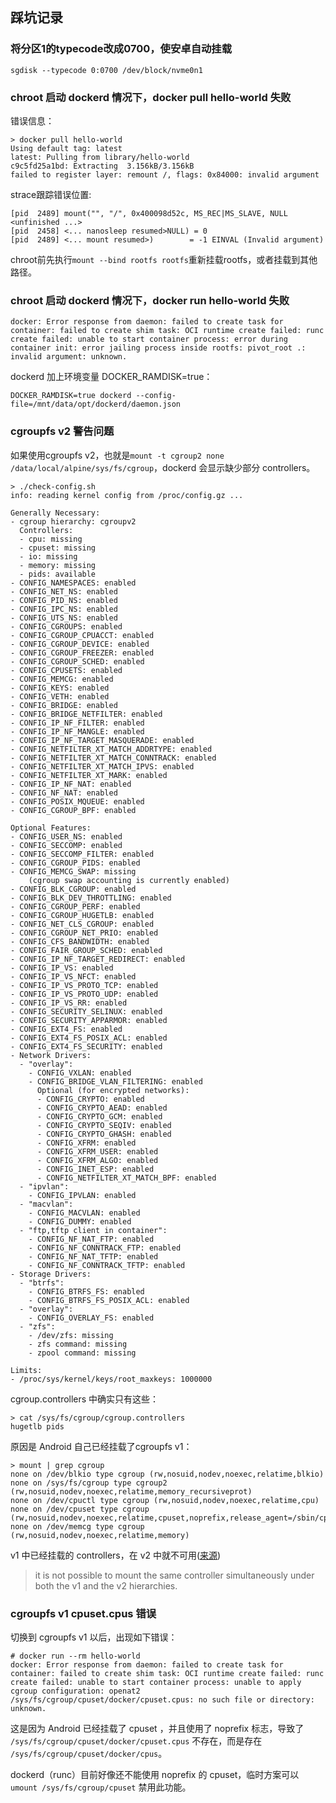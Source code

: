 ## 踩坑记录

### 将分区1的typecode改成0700，使安卓自动挂载
```
sgdisk --typecode 0:0700 /dev/block/nvme0n1
```

### chroot 启动 dockerd 情况下，docker pull hello-world 失败
错误信息：
```
> docker pull hello-world
Using default tag: latest
latest: Pulling from library/hello-world
c9c5fd25a1bd: Extracting  3.156kB/3.156kB
failed to register layer: remount /, flags: 0x84000: invalid argument
```

strace跟踪错误位置:
```
[pid  2489] mount("", "/", 0x400098d52c, MS_REC|MS_SLAVE, NULL <unfinished ...>
[pid  2458] <... nanosleep resumed>NULL) = 0
[pid  2489] <... mount resumed>)        = -1 EINVAL (Invalid argument)
```

chroot前先执行`mount --bind rootfs rootfs`重新挂载rootfs，或者挂载到其他路径。


### chroot 启动 dockerd 情况下，docker run hello-world 失败
```
docker: Error response from daemon: failed to create task for container: failed to create shim task: OCI runtime create failed: runc create failed: unable to start container process: error during container init: error jailing process inside rootfs: pivot_root .: invalid argument: unknown.
```

dockerd 加上环境变量 DOCKER_RAMDISK=true：
```
DOCKER_RAMDISK=true dockerd --config-file=/mnt/data/opt/dockerd/daemon.json
```


### cgroupfs v2 警告问题
如果使用cgroupfs v2，也就是`mount -t cgroup2 none /data/local/alpine/sys/fs/cgroup`，dockerd 会显示缺少部分 controllers。

```
> ./check-config.sh
info: reading kernel config from /proc/config.gz ...

Generally Necessary:
- cgroup hierarchy: cgroupv2
  Controllers:
  - cpu: missing
  - cpuset: missing
  - io: missing
  - memory: missing
  - pids: available
- CONFIG_NAMESPACES: enabled
- CONFIG_NET_NS: enabled
- CONFIG_PID_NS: enabled
- CONFIG_IPC_NS: enabled
- CONFIG_UTS_NS: enabled
- CONFIG_CGROUPS: enabled
- CONFIG_CGROUP_CPUACCT: enabled
- CONFIG_CGROUP_DEVICE: enabled
- CONFIG_CGROUP_FREEZER: enabled
- CONFIG_CGROUP_SCHED: enabled
- CONFIG_CPUSETS: enabled
- CONFIG_MEMCG: enabled
- CONFIG_KEYS: enabled
- CONFIG_VETH: enabled
- CONFIG_BRIDGE: enabled
- CONFIG_BRIDGE_NETFILTER: enabled
- CONFIG_IP_NF_FILTER: enabled
- CONFIG_IP_NF_MANGLE: enabled
- CONFIG_IP_NF_TARGET_MASQUERADE: enabled
- CONFIG_NETFILTER_XT_MATCH_ADDRTYPE: enabled
- CONFIG_NETFILTER_XT_MATCH_CONNTRACK: enabled
- CONFIG_NETFILTER_XT_MATCH_IPVS: enabled
- CONFIG_NETFILTER_XT_MARK: enabled
- CONFIG_IP_NF_NAT: enabled
- CONFIG_NF_NAT: enabled
- CONFIG_POSIX_MQUEUE: enabled
- CONFIG_CGROUP_BPF: enabled

Optional Features:
- CONFIG_USER_NS: enabled
- CONFIG_SECCOMP: enabled
- CONFIG_SECCOMP_FILTER: enabled
- CONFIG_CGROUP_PIDS: enabled
- CONFIG_MEMCG_SWAP: missing
    (cgroup swap accounting is currently enabled)
- CONFIG_BLK_CGROUP: enabled
- CONFIG_BLK_DEV_THROTTLING: enabled
- CONFIG_CGROUP_PERF: enabled
- CONFIG_CGROUP_HUGETLB: enabled
- CONFIG_NET_CLS_CGROUP: enabled
- CONFIG_CGROUP_NET_PRIO: enabled
- CONFIG_CFS_BANDWIDTH: enabled
- CONFIG_FAIR_GROUP_SCHED: enabled
- CONFIG_IP_NF_TARGET_REDIRECT: enabled
- CONFIG_IP_VS: enabled
- CONFIG_IP_VS_NFCT: enabled
- CONFIG_IP_VS_PROTO_TCP: enabled
- CONFIG_IP_VS_PROTO_UDP: enabled
- CONFIG_IP_VS_RR: enabled
- CONFIG_SECURITY_SELINUX: enabled
- CONFIG_SECURITY_APPARMOR: enabled
- CONFIG_EXT4_FS: enabled
- CONFIG_EXT4_FS_POSIX_ACL: enabled
- CONFIG_EXT4_FS_SECURITY: enabled
- Network Drivers:
  - "overlay":
    - CONFIG_VXLAN: enabled
    - CONFIG_BRIDGE_VLAN_FILTERING: enabled
      Optional (for encrypted networks):
      - CONFIG_CRYPTO: enabled
      - CONFIG_CRYPTO_AEAD: enabled
      - CONFIG_CRYPTO_GCM: enabled
      - CONFIG_CRYPTO_SEQIV: enabled
      - CONFIG_CRYPTO_GHASH: enabled
      - CONFIG_XFRM: enabled
      - CONFIG_XFRM_USER: enabled
      - CONFIG_XFRM_ALGO: enabled
      - CONFIG_INET_ESP: enabled
      - CONFIG_NETFILTER_XT_MATCH_BPF: enabled
  - "ipvlan":
    - CONFIG_IPVLAN: enabled
  - "macvlan":
    - CONFIG_MACVLAN: enabled
    - CONFIG_DUMMY: enabled
  - "ftp,tftp client in container":
    - CONFIG_NF_NAT_FTP: enabled
    - CONFIG_NF_CONNTRACK_FTP: enabled
    - CONFIG_NF_NAT_TFTP: enabled
    - CONFIG_NF_CONNTRACK_TFTP: enabled
- Storage Drivers:
  - "btrfs":
    - CONFIG_BTRFS_FS: enabled
    - CONFIG_BTRFS_FS_POSIX_ACL: enabled
  - "overlay":
    - CONFIG_OVERLAY_FS: enabled
  - "zfs":
    - /dev/zfs: missing
    - zfs command: missing
    - zpool command: missing

Limits:
- /proc/sys/kernel/keys/root_maxkeys: 1000000

```

cgroup.controllers 中确实只有这些：
```
> cat /sys/fs/cgroup/cgroup.controllers 
hugetlb pids
```

原因是 Android 自己已经挂载了cgroupfs v1：
```
> mount | grep cgroup
none on /dev/blkio type cgroup (rw,nosuid,nodev,noexec,relatime,blkio)
none on /sys/fs/cgroup type cgroup2 (rw,nosuid,nodev,noexec,relatime,memory_recursiveprot)
none on /dev/cpuctl type cgroup (rw,nosuid,nodev,noexec,relatime,cpu)
none on /dev/cpuset type cgroup (rw,nosuid,nodev,noexec,relatime,cpuset,noprefix,release_agent=/sbin/cpuset_release_agent)
none on /dev/memcg type cgroup (rw,nosuid,nodev,noexec,relatime,memory)
```
v1 中已经挂载的 controllers，在 v2 中就不可用([来源](https://man7.org/linux/man-pages/man7/cgroups.7.html#CGROUPS_VERSION_2))
> it is not possible to mount the same controller simultaneously under both the v1 and the v2 hierarchies.


### cgroupfs v1 cpuset.cpus 错误

切换到 cgroupfs v1 以后，出现如下错误：
```
# docker run --rm hello-world
docker: Error response from daemon: failed to create task for container: failed to create shim task: OCI runtime create failed: runc create failed: unable to start container process: unable to apply cgroup configuration: openat2 /sys/fs/cgroup/cpuset/docker/cpuset.cpus: no such file or directory: unknown.
```

这是因为 Android 已经挂载了 cpuset ，并且使用了 noprefix 标志，导致了 `/sys/fs/cgroup/cpuset/docker/cpuset.cpus` 不存在，而是存在 `/sys/fs/cgroup/cpuset/docker/cpus`。

dockerd（runc）目前好像还不能使用 noprefix 的 cpuset，临时方案可以 `umount /sys/fs/cgroup/cpuset` 禁用此功能。



